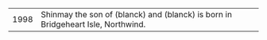 |||
|---|---|
| 1998 | Shinmay the son of (blanck) and (blanck) is born in Bridgeheart Isle, Northwind. 
